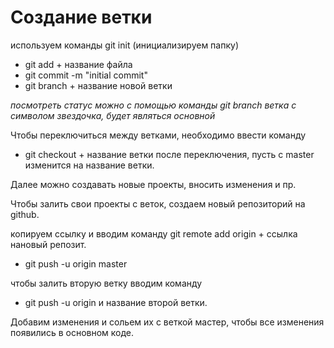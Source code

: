 # Создание ветки

используем команды git init (инициализируем папку)
* git add + название файла
* git commit -m "initial commit"
* git branch + название новой ветки

*посмотреть статус можно с помощью команды git branch
ветка с символом звездочка, будет являться основной*

Чтобы переключиться между ветками, необходимо ввести команду
* git checkout + название ветки
после переключения, пусть с master изменится на название ветки.

Далее можно создавать новые проекты, вносить изменения и пр.

Чтобы залить свои проекты с веток, создаем новый репозиторий на github.

копируем ссылку и вводим команду git remote add origin + ссылка нановый репозит. 
* git push -u origin master

чтобы залить вторую ветку вводим команду 
* git push -u origin и название второй ветки.

Добавим изменения и сольем их с веткой мастер, чтобы все изменения появились в основном коде. 



